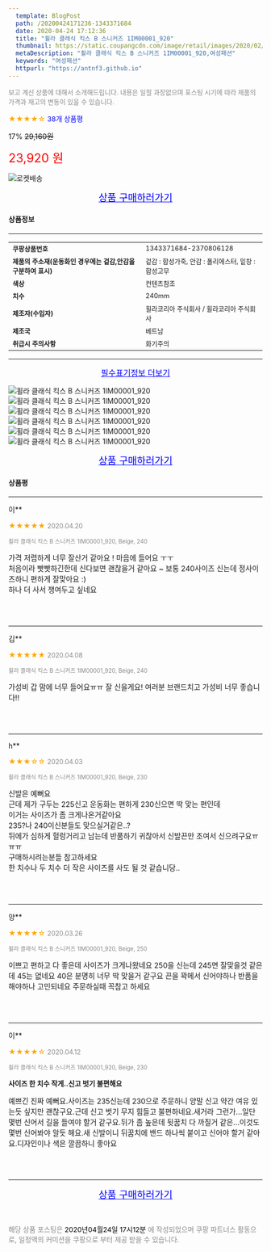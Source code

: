 ```yaml
---
  template: BlogPost
  path: /20200424171236-1343371684
  date: 2020-04-24 17:12:36
  title: "휠라 클래식 킥스 B 스니커즈 1IM00001_920"
  thumbnail: https://static.coupangcdn.com/image/retail/images/2020/02/28/13/7/5f87b02f-22a4-4a61-8d34-a60b65290fdf.jpg
  metaDescription: "휠라 클래식 킥스 B 스니커즈 1IM00001_920,여성패션"
  keywords: "여성패션"
  httpurl: "https://antnf3.github.io"
---
```

  
<span style="color: #888;font-size:0.8rem">보고 계신 상품에 대해서 소개해드립니다.
내용은 일절 과장없으며 포스팅 시기에 따라 제품의 가격과 재고의 변동이 있을 수 있습니다.</span>
  
<span style="color: orange;">★★★★☆</span> <span style="color: blue;font-size: 0.85rem;">38개 상품평</span>

<span style="font-size: 0.9rem">17%</span> <span style="font-size: 0.9rem">~~29,160원~~</span>

<span style="color: red;font-size: 1.5rem;">23,920 원</span>

![로켓배송](https://postfiles.pstatic.net/MjAyMDA0MTBfMjcz/MDAxNTg2NDQ1OTAwMDc5.1T-Iy6-X12_V8iyof2OtSqUCu6urPUUOnjG41kbMy_kg.c1eqxaGayJ1XX0TGV24QXbZg9dvQ9C_dYZx39G_Z7Wog.PNG.cigshop2/rocket_logo.png?type=w773)

<p align="center"><a href="http://me2.do/5UZga2qt" style="font-size: 1.2rem; color: blue;">상품 구매하러가기</a></p>

#### 상품정보

---

|                  |                       |
| ---------------- | --------------------- |
| **<span style="font-size:0.8rem;">쿠팡상품번호</span>** | <span style="font-size:0.8rem;">1343371684-2370806128</span> |
| **<span style="font-size:0.8rem;">제품의 주소재(운동화인 경우에는 겉감,안감을 구분하여 표시)</span>**    | <span style="font-size:0.8rem;">겉감 : 합성가죽, 안감 : 폴리에스터, 밑창 : 합성고무</span>        |
| **<span style="font-size:0.8rem;">색상</span>**    | <span style="font-size:0.8rem;">컨텐츠참조</span>        |
| **<span style="font-size:0.8rem;">치수</span>**    | <span style="font-size:0.8rem;">240mm</span>        |
| **<span style="font-size:0.8rem;">제조자(수입자)</span>**    | <span style="font-size:0.8rem;">휠라코리아 주식회사 / 휠라코리아 주식회사</span>        |
| **<span style="font-size:0.8rem;">제조국</span>**    | <span style="font-size:0.8rem;">베트남</span>        |
| **<span style="font-size:0.8rem;">취급시 주의사항</span>**    | <span style="font-size:0.8rem;">화기주의</span>        |



---

<p align="center"><a href="http://me2.do/5UZga2qt" style="font-size: 1rem; color: blue;">필수표기정보 더보기</a></p>

![휠라 클래식 킥스 B 스니커즈 1IM00001_920](http://thumbnail8.coupangcdn.com/thumbnails/remote/q89/image/retail/images/577584389299234-fb4cc46b-bf6f-4512-9ea6-5fc6be5ab46a.jpg)
![휠라 클래식 킥스 B 스니커즈 1IM00001_920](http://thumbnail8.coupangcdn.com/thumbnails/remote/q89/image/retail/images/2020/02/28/13/8/02a399f2-fadf-4c34-bf79-5c14c25feb06.jpg)
![휠라 클래식 킥스 B 스니커즈 1IM00001_920](http://thumbnail6.coupangcdn.com/thumbnails/remote/q89/image/retail/images/2020/02/28/13/3/30473d61-8d6d-46b7-840e-e76f356b9a64.jpg)
![휠라 클래식 킥스 B 스니커즈 1IM00001_920](http://thumbnail10.coupangcdn.com/thumbnails/remote/q89/image/retail/images/2020/02/28/13/4/0cfd76e7-f730-4130-a06c-dbb3d07360ff.jpg)
![휠라 클래식 킥스 B 스니커즈 1IM00001_920](http://thumbnail10.coupangcdn.com/thumbnails/remote/q89/image/retail/images/2020/02/28/13/8/ca352a1f-7bf5-4c6a-991b-cddf89ae8b4c.jpg)
![휠라 클래식 킥스 B 스니커즈 1IM00001_920](http://thumbnail8.coupangcdn.com/thumbnails/remote/q89/image/retail/images/2020/02/28/13/3/35df0040-e3bd-42e9-8b63-5ba4ffc0be14.jpg)

<p align="center"><a href="http://me2.do/5UZga2qt" style="font-size: 1.2rem; color: blue;">상품 구매하러가기</a></p>

#### 상품평
  
---
  
이**
    
<span style="color: orange;">★★★★★</span> <span style="font-size:0.8rem;color: #888;">2020.04.20</span>
    
<span style="color: #888;font-size:0.7rem">휠라 클래식 킥스 B 스니커즈 1IM00001_920, Beige, 240</span>
    

    
<span style="font-size: 0.9rem;">가격 저렴하게 너무 잘산거 같아요 ! 마음에 들어요 ㅜㅜ <br/>처음이라 빳빳하긴한데 신다보면 괜찮을거 같아요 ~ 보통 240사이즈 신는데 정사이즈하니 편하게 잘맞아요 :)<br/>하나 더 사서 쟁여두고 싶네요</span>
    
<br>
<br>

---
  
김**
    
<span style="color: orange;">★★★★★</span> <span style="font-size:0.8rem;color: #888;">2020.04.08</span>
    
<span style="color: #888;font-size:0.7rem">휠라 클래식 킥스 B 스니커즈 1IM00001_920, Beige, 240</span>
    

    
<span style="font-size: 0.9rem;">가성비 갑 맘에 너무 들어요ㅠㅠ 잘 신을게요! 여러분 브랜드치고 가성비 너무 좋습니다!!</span>
    
<br>
<br>

---
  
h**
    
<span style="color: orange;">★★★☆☆</span> <span style="font-size:0.8rem;color: #888;">2020.04.03</span>
    
<span style="color: #888;font-size:0.7rem">휠라 클래식 킥스 B 스니커즈 1IM00001_920, Beige, 230</span>
    

    
<span style="font-size: 0.9rem;">신발은 예뻐요<br/>근데 제가 구두는 225신고 운동화는 편하게 230신으면 딱 맞는 편인데<br/>이거는 사이즈가 좀 크게나온거같아요<br/>235?나 240이신분들도 맞으실거같은..?<br/>뒤에가 심하게 헐렁거리고 남는데 반품하기 귀찮아서 신발끈만 조여서 신으려구요ㅠㅠㅠ<br/>구매하시려는분들 참고하세요<br/>한 치수나 두 치수 더 작은 사이즈를 사도 될 것 같습니당..</span>
    
<br>
<br>

---
  
양**
    
<span style="color: orange;">★★★★☆</span> <span style="font-size:0.8rem;color: #888;">2020.03.26</span>
    
<span style="color: #888;font-size:0.7rem">휠라 클래식 킥스 B 스니커즈 1IM00001_920, Beige, 250</span>
    

    
<span style="font-size: 0.9rem;">이쁘고 편하고 다 좋은데 사이즈가 크게나왔네요 250을 신는데 245면 잘맞을것 같은데 45는 없네요 40은 분명히 너무 딱 맞을거 같구요 끈을 꽉메서 신어야하나 반품을 해야하나 고민되네요 주문하실때 꼭참고 하세요</span>
    
<br>
<br>

---
  
이**
    
<span style="color: orange;">★★★★☆</span> <span style="font-size:0.8rem;color: #888;">2020.04.12</span>
    
<span style="color: #888;font-size:0.7rem">휠라 클래식 킥스 B 스니커즈 1IM00001_920, Beige, 230</span>
    
<span style="font-size:0.85rem">**사이즈 한 치수  작게..신고  벗기  불편해요**</span>
    
<span style="font-size: 0.9rem;">예쁘긴  진짜  예뻐요.사이즈는  235신는데 230으로  주문하니  양말  신고   약간  여유 있는듯  싶지만  괜찮구요.근데  신고  벗기  무지  힘들고  불편하네요.새거라  그런가...일단  몇번 신어서  길을  들여야  할거  같구요.뒤가 좀  높은데  뒷꿈치  다  까질거  같은...이것도  몇번  신어봐야  알듯 해요.새 신발이니  뒤꿈치에  밴드  하나씩  붙이고  신어야 할거  같아요.디자인이나  색은  깔끔하니  좋아요</span>
    
<br>
<br>


  
---
  
<p align="center"><a href="http://me2.do/5UZga2qt" style="font-size: 1.2rem; color: blue;">상품 구매하러가기</a></p>
  
<br>
  
<span style="font-size: 0.85rem; color: #888;">해당 상품 포스팅은 <span style="color: #000;"> 2020년04월24일 17시12분 </span> 에 작성되었으며 쿠팡 파트너스 활동으로, 일정액의 커미션을 쿠팡으로 부터 제공 받을 수 있습니다.</span>